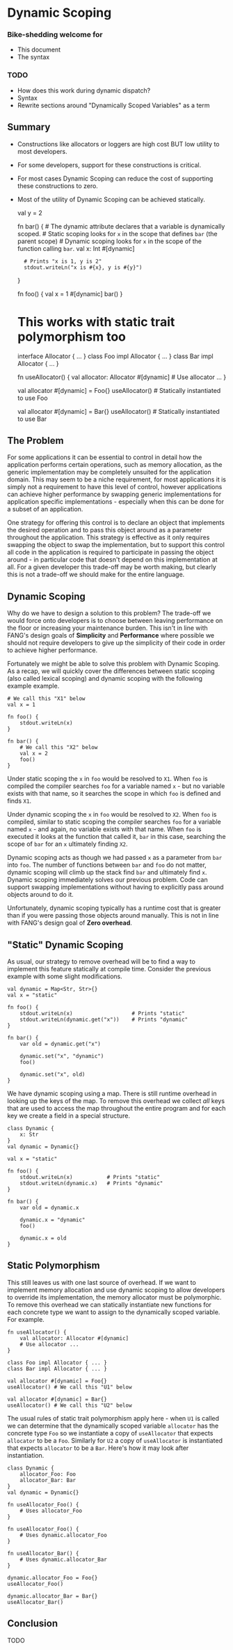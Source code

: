 # Dynamic Scoping

### Bike-shedding welcome for
- This document
- The syntax

### TODO
- How does this work during dynamic dispatch?
- Syntax
- Rewrite sections around "Dynamically Scoped Variables" as a term

## Summary
- Constructions like allocators or loggers are high cost BUT low utility to most developers.
- For some developers, support for these constructions is critical.
- For most cases Dynamic Scoping can reduce the cost of supporting these constructions to zero.
- Most of the utility of Dynamic Scoping can be achieved statically.

    val y = 2

    fn bar() {
        # The dynamic attribute declares that a variable is dynamically scoped.
        # Static scoping looks for `x` in the scope that defines `bar` (the parent scope)
        # Dynamic scoping looks for `x` in the scope of the function calling `bar`.
        val x: Int #[dynamic]

        # Prints "x is 1, y is 2"
        stdout.writeLn("x is #{x}, y is #{y}")
    }

    fn foo() {
        val x = 1 #[dynamic]
        bar()
    }

    # This works with static trait polymorphism too
    interface Allocator { ... }
    class Foo impl Allocator { ... }
    class Bar impl Allocator { ... }

    fn useAllocator() {
        val allocator: Allocator #[dynamic]
        # Use allocator ...
    }

    val allocator #[dynamic] = Foo{}
    useAllocator() # Statically instantiated to use Foo

    val allocator #[dynamic] = Bar{}
    useAllocator() # Statically instantiated to use Bar

## The Problem
For some applications it can be essential to control in detail how the application performs certain
operations, such as memory allocation, as the generic implementation may be completely unsuited for
the application domain. This may seem to be a niche requirement, for most applications it is simply
not a requirement to have this level of control, however applications can achieve higher performance
by swapping generic implementations for application specific implementations - especially when this
can be done for a subset of an application.

One strategy for offering this control is to declare an object that implements the desired operation
and to pass this object around as a parameter throughout the application. This strategy is effective
as it only requires swapping the object to swap the implementation, but to support this control all
code in the application is required to participate in passing the object around - in particular code
that doesn't depend on this implementation at all. For a given developer this trade-off may be worth
making, but clearly this is not a trade-off we should make for the entire language.

## Dynamic Scoping
Why do we have to design a solution to this problem? The trade-off we would force onto developers is
to choose between leaving performance on the floor or increasing your maintenance burden. This isn't
in line with FANG's design goals of **Simplicity** and **Performance** where possible we should not
require developers to give up the simplicity of their code in order to achieve higher performance.

Fortunately we might be able to solve this problem with Dynamic Scoping. As a recap, we will quickly
cover the differences between static scoping (also called lexical scoping) and dynamic scoping with
the following example example.

    # We call this "X1" below
    val x = 1

    fn foo() {
        stdout.writeLn(x)
    }

    fn bar() {
        # We call this "X2" below
        val x = 2
        foo()
    }

Under static scoping the `x` in `foo` would be resolved to `X1`. When `foo` is compiled the compiler
searches `foo` for a variable named `x` - but no variable exists with that name, so it searches the
scope in which `foo` is defined and finds `X1`.

Under dynamic scoping the `x` in `foo` would be resolved to `X2`. When `foo` is compiled, similar to
static scoping the compiler searches `foo` for a variable named `x` - and again, no variable exists
with that name. When `foo` is executed it looks at the function that called it, `bar` in this case,
searching the scope of `bar` for an `x` ultimately finding `X2`.

Dynamic scoping acts as though we had passed `x` as a parameter from `bar` into `foo`. The number of
functions between `bar` and `foo` do not matter, dynamic scoping will climb up the stack find `bar`
and ultimately find `x`. Dynamic scoping immediately solves our previous problem. Code can support
swapping implementations without having to explicitly pass around objects around to do it.

Unfortunately, dynamic scoping typically has a runtime cost that is greater than if you were passing
those objects around manually. This is not in line with FANG's design goal of **Zero overhead**.

## "Static" Dynamic Scoping
As usual, our strategy to remove overhead will be to find a way to implement this feature statically
at compile time. Consider the previous example with some slight modifications.
    
    val dynamic = Map<Str, Str>{}
    val x = "static"

    fn foo() {
        stdout.writeLn(x)                   # Prints "static"
        stdout.writeLn(dynamic.get("x"))    # Prints "dynamic"
    }

    fn bar() {
        var old = dynamic.get("x")

        dynamic.set("x", "dynamic")
        foo()

        dynamic.set("x", old)
    }

We have dynamic scoping using a map. There is still runtime overhead in looking up the keys of the
map. To remove this overhead we collect *all* keys that are used to access the map throughout the
entire program and for each key we create a field in a special structure.

    class Dynamic {
        x: Str
    }
    val dynamic = Dynamic{}

    val x = "static"

    fn foo() {
        stdout.writeLn(x)           # Prints "static"
        stdout.writeLn(dynamic.x)   # Prints "dynamic"
    }

    fn bar() {
        var old = dynamic.x

        dynamic.x = "dynamic"
        foo()

        dynamic.x = old
    }

## Static Polymorphism
This still leaves us with one last source of overhead. If we want to implement memory allocation and
use dynamic scoping to allow developers to override its implementation, the memory allocator must be
polymorphic. To remove this overhead we can statically instantiate new functions for each concrete
type we want to assign to the dynamically scoped variable. For example.

    fn useAllocator() {
        val allocator: Allocator #[dynamic]
        # Use allocator ...
    }

    class Foo impl Allocator { ... }
    class Bar impl Allocator { ... }

    val allocator #[dynamic] = Foo{}
    useAllocator() # We call this "U1" below

    val allocator #[dynamic] = Bar{}
    useAllocator() # We call this "U2" below

The usual rules of static trait polymorphism apply here - when `U1` is called we can determine that
the dynamically scoped variable `allocator` has the concrete type `Foo` so we instantiate a copy of
`useAllocator` that expects `allocator` to be a `Foo`. Similarly for `U2` a copy of `useAllocator`
is instantiated that expects `allocator` to be a `Bar`. Here's how it may look after instantiation.

    class Dynamic {
        allocator_Foo: Foo
        allocator_Bar: Bar
    }
    val dynamic = Dynamic{}

    fn useAllocator_Foo() {
        # Uses allocator_Foo
    }

    fn useAllocator_Foo() {
        # Uses dynamic.allocator_Foo
    }

    fn useAllocator_Bar() {
        # Uses dynamic.allocator_Bar
    }

    dynamic.allocator_Foo = Foo{}
    useAllocator_Foo()

    dynamic.allocator_Bar = Bar{}
    useAllocator_Bar()

## Conclusion
TODO
